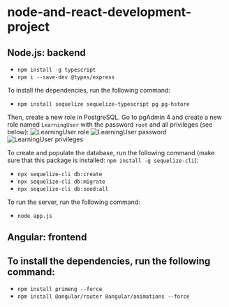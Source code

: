 # node-and-react-development-project

## Node.js: backend

- `npm install -g typescript`
- `npm i --save-dev @types/express`

To install the dependencies, run the following command:
- `npm install sequelize sequelize-typescript pg pg-hstore`

Then, create a new role in PostgreSQL. Go to pgAdmin 4 and create a new role named `LearningUser` with the password `root` and all privileges (see below):
![LearningUser role]('captures/role.png')
![LearningUser password]('captures/password.png')
![LearningUser privileges]('captures/privileges.png')

To create and populate the database, run the following command (make sure that this package is installed: `npm install -g sequelize-cli`):
- `npx sequelize-cli db:create`
- `npx sequelize-cli db:migrate`
- `npx sequelize-cli db:seed:all`

To run the server, run the following command:
- `node app.js`


## Angular: frontend

To install the dependencies, run the following command:
- 
- `npm install primeng --force`
- `npm install @angular/router @angular/animations --force`